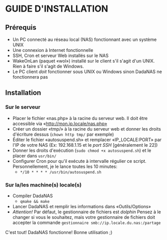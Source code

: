 # GUIDE D'INSTALLATION

## Prérequis
* Un PC connecté au réseau local (NAS) fonctionnant avec un système UNIX
* Une connexion à Internet fonctionnelle
* SSH, Cron et serveur Web installés sur le NAS
* WakeOnLan (paquet «wol») installé sur le client s'il s'agit d'un UNIX.  Rien à faire s'il s'agit de Windows.
* Le PC client *doit* fonctionner sous UNIX ou Windows sinon DadaNAS ne fonctionnera pas

## Installation
### Sur le serveur
* Placer le fichier «nas.php» à la racine du serveur web.  Il doit être accessible via «http://mon.ip.locale/nas.php»
* Créer un dossier «tmp/» à la racine du serveur web et donner les droits d'écriture dessus (`chown http tmp/` par exemple)
* Éditer le fichier «autosuspend.sh» et remplacer «IP_LOCALE:PORT» par l'IP de votre NAS (Ex: 192.168.1.15 et le *port SSH* [généralement le 22])
* Donner les droits d'exécution (`sudo chmod +x autosuspend.sh`) et le placer dans `usr/bin/`
* Configurer Cron pour qu'il exécute à intervalle régulier ce script.  Personnellement, je le lance toutes les 10 minutes:
  * `*/10 * * * * /usr/bin/autosuspend.sh`

### Sur la/les machine(s) locale(s)
* Compiler DadaNAS
  * `qmake && make`
* Lancer DadaNAS et remplir les informations dans «Outils/Options»
* *Attention!* Par défaut, le gestionnaire de fichiers est _dolphin_  Pensez à le changer si vous le souhaitez, mais votre gestionnaire de fichiers doit accepter la commande `gestionnaire smb://ip.locale.du.nas:/partage`

C'est tout!
DadaNAS fonctionne!
Bonne utilisation ;)
